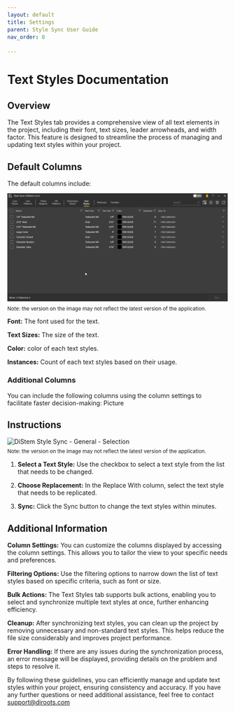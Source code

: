 ```yaml
---
layout: default
title: Settings
parent: Style Sync User Guide
nav_order: 8

---
```


# Text Styles Documentation

##  Overview

The Text Styles tab provides a comprehensive view of all text elements in the project, including their font, text sizes, leader arrowheads, and width factor. This feature is designed to streamline the process of managing and updating text styles within your project.

##  Default Columns

The default columns include:

![DiStem Style Sync - Sync Text Styles](../../../assets\images\StyleSync\DS_SS_TS_SyncTestStyles.gif)  
<sub>Note: the version on the image may not reflect the latest version of the application.</sub>

**Font:** The font used for the text.

**Text Sizes:** The size of the text.

**Color:** color of each text styles.

**Instances:** Count of each text styles based on their usage.

### Additional Columns

You can include the following columns using the column settings to facilitate faster decision-making:
Picture

##  Instructions

![DiStem Style Sync - General - Selection](../../../assets\images\StyleSync\Revit_DS_SS_TextStyles_ChangingTextStyle.gif)  
<sub>Note: the version on the image may not reflect the latest version of the application.</sub>


1. **Select a Text Style:** Use the checkbox to select a text style from the list that needs to be changed.
2. **Choose Replacement:** In the Replace With column, select the text style that needs to be replicated.

3. **Sync:** Click the Sync button to change the text styles within minutes.

##  Additional Information

**Column Settings:** You can customize the columns displayed by accessing the column settings. This allows you to tailor the view to your specific needs and preferences.

**Filtering Options:** Use the filtering options to narrow down the list of text styles based on specific criteria, such as font or size.

**Bulk Actions:** The Text Styles tab supports bulk actions, enabling you to select and synchronize multiple text styles at once, further enhancing efficiency.

**Cleanup:** After synchronizing text styles, you can clean up the project by removing unnecessary and non-standard text styles. This helps reduce the file size considerably and improves project performance.

**Error Handling:** If there are any issues during the synchronization process, an error message will be displayed, providing details on the problem and steps to resolve it.


By following these guidelines, you can efficiently manage and update text styles within your project, ensuring consistency and accuracy. If you have any further questions or need additional assistance, feel free to contact support@diroots.com